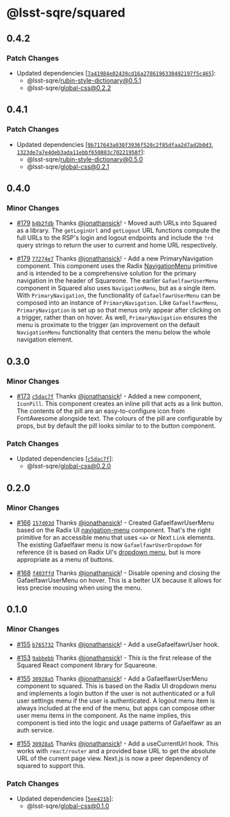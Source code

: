 # @lsst-sqre/squared

## 0.4.2

### Patch Changes

- Updated dependencies [[`7a41984e02439cd16a2786196330492197f5c465`](https://github.com/lsst-sqre/squareone/commit/7a41984e02439cd16a2786196330492197f5c465)]:
  - @lsst-sqre/rubin-style-dictionary@0.5.1
  - @lsst-sqre/global-css@0.2.2

## 0.4.1

### Patch Changes

- Updated dependencies [[`9b717643a038f3936f520c2f85dfaa2d7ad2b0d3`](https://github.com/lsst-sqre/squareone/commit/9b717643a038f3936f520c2f85dfaa2d7ad2b0d3), [`1323de7a7e4deb3ada11ebbf650883c70221958f`](https://github.com/lsst-sqre/squareone/commit/1323de7a7e4deb3ada11ebbf650883c70221958f)]:
  - @lsst-sqre/rubin-style-dictionary@0.5.0
  - @lsst-sqre/global-css@0.2.1

## 0.4.0

### Minor Changes

- [#179](https://github.com/lsst-sqre/squareone/pull/179) [`b4b2fdb`](https://github.com/lsst-sqre/squareone/commit/b4b2fdb72ea42adf3142ee53bdb463e9bfebe441) Thanks [@jonathansick](https://github.com/jonathansick)! - Moved auth URLs into Squared as a library. The `getLoginUrl` and `getLogout` URL functions compute the full URLs to the RSP's login and logout endpoints and include the `?rd` query strings to return the user to current and home URL respectively.

- [#179](https://github.com/lsst-sqre/squareone/pull/179) [`77274e7`](https://github.com/lsst-sqre/squareone/commit/77274e7a144158ac267f4b38a1e7dc48cb10f2de) Thanks [@jonathansick](https://github.com/jonathansick)! - Add a new PrimaryNavigation component. This component uses the Radix [NavigationMenu](https://www.radix-ui.com/primitives/docs/components/navigation-menu) primitive and is intended to be a comprehensive solution for the primary navigation in the header of Squareone. The earlier `GafaelfawrUserMenu` component in Squared also uses `NavigationMenu`, but as a single item. With `PrimaryNavigation`, the functionality of `GafaelfawrUserMenu` can be composed into an instance of `PrimaryNavigation`. Like `GafaelfawrMenu`, `PrimaryNavigation` is set up so that menus only appear after clicking on a trigger, rather than on hover. As well, `PrimaryNavigation` ensures the menu is proximate to the trigger (an improvement on the default `NavigationMenu` functionality that centers the menu below the whole navigation element.

## 0.3.0

### Minor Changes

- [#173](https://github.com/lsst-sqre/squareone/pull/173) [`c5dac7f`](https://github.com/lsst-sqre/squareone/commit/c5dac7ff7b8846e665918b32a7fdac8193615dfd) Thanks [@jonathansick](https://github.com/jonathansick)! - Added a new component, `IconPill`. This component creates an inline pill that acts as a link button. The contents of the pill are an easy-to-configure icon from FontAwesome alongside text. The colours of the pill are configurable by props, but by default the pill looks similar to to the button component.

### Patch Changes

- Updated dependencies [[`c5dac7f`](https://github.com/lsst-sqre/squareone/commit/c5dac7ff7b8846e665918b32a7fdac8193615dfd)]:
  - @lsst-sqre/global-css@0.2.0

## 0.2.0

### Minor Changes

- [#166](https://github.com/lsst-sqre/squareone/pull/166) [`157d03d`](https://github.com/lsst-sqre/squareone/commit/157d03db4fe3e559dc0071c1a1567200d376e1be) Thanks [@jonathansick](https://github.com/jonathansick)! - Created GafaelfawrUserMenu based on the Radix UI [navigation-menu](https://www.radix-ui.com/primitives/docs/components/navigation-menu) component. That's the right primitive for an accessible menu that uses `<a>` or Next `Link` elements. The existing Gafaelfawr menu is now `GafaelfawrUserDropdown` for reference (it is based on Radix UI's [dropdown menu](https://www.radix-ui.com/primitives/docs/components/dropdown-menu), but is more appropriate as a menu of buttons.

- [#168](https://github.com/lsst-sqre/squareone/pull/168) [`f403ffd`](https://github.com/lsst-sqre/squareone/commit/f403ffd461983a579614d1ae4aa2c4b42537c294) Thanks [@jonathansick](https://github.com/jonathansick)! - Disable opening and closing the GafaelfawrUserMenu on hover. This is a better UX because it allows for less precise mousing when using the menu.

## 0.1.0

### Minor Changes

- [#155](https://github.com/lsst-sqre/squareone/pull/155) [`b765732`](https://github.com/lsst-sqre/squareone/commit/b765732db52e354026294fce7b5ef7c32d32e553) Thanks [@jonathansick](https://github.com/jonathansick)! - Add a useGafaelfawrUser hook.

- [#153](https://github.com/lsst-sqre/squareone/pull/153) [`9abbebb`](https://github.com/lsst-sqre/squareone/commit/9abbebba02fc1bc27fe2097fbbdb97110a9c93d9) Thanks [@jonathansick](https://github.com/jonathansick)! - This is the first release of the Squared React component library for Squareone.

- [#155](https://github.com/lsst-sqre/squareone/pull/155) [`30928a5`](https://github.com/lsst-sqre/squareone/commit/30928a5caa5392d7927fd3a2f017d48d77b68c1a) Thanks [@jonathansick](https://github.com/jonathansick)! - Add a GafaelfawrUserMenu component to squared. This is based on the Radix UI dropdown menu and implements a login button if the user is not authenticated or a full user settings menu if the user is authenticated. A logout menu item is always included at the end of the menu, but apps can compose other user menu items in the component. As the name implies, this component is tied into the logic and usage patterns of Gafaelfawr as an auth service.

- [#155](https://github.com/lsst-sqre/squareone/pull/155) [`30928a5`](https://github.com/lsst-sqre/squareone/commit/30928a5caa5392d7927fd3a2f017d48d77b68c1a) Thanks [@jonathansick](https://github.com/jonathansick)! - Add a useCurrentUrl hook. This works with `react/router` and a provided base URL to get the absolute URL of the current page view. Next.js is now a peer dependency of squared to support this.

### Patch Changes

- Updated dependencies [[`5ee421b`](https://github.com/lsst-sqre/squareone/commit/5ee421bdd8f1c6f922913028ad48284f941189f1)]:
  - @lsst-sqre/global-css@0.1.0
